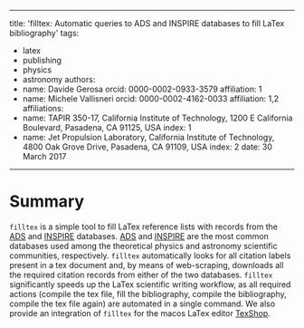 ---
 title: 'filltex: Automatic queries to ADS and INSPIRE databases to fill LaTex bibliography'
 tags:
   - latex
   - publishing
   - physics
   - astronomy
 authors:
  - name: Davide Gerosa
    orcid: 0000-0002-0933-3579
    affiliation: 1
  - name: Michele Vallisneri
    orcid: 0000-0002-4162-0033
    affiliation: 1,2
 affiliations:
  - name: TAPIR 350-17, California Institute of Technology, 1200 E California Boulevard, Pasadena, CA 91125, USA
    index: 1
  - name: Jet Propulsion Laboratory, California Institute of Technology, 4800 Oak Grove Drive, Pasadena, CA 91109, USA
    index: 2
 date: 30 March 2017
 ---

 # Summary

`filltex` is a simple tool to fill LaTex reference lists with records from the [ADS](http://adsabs.harvard.edu) and [INSPIRE](http://inspirehep.net)  databases. [ADS](http://adsabs.harvard.edu) and [INSPIRE](http://inspirehep.net) are the most common databases used among the theoretical physics and astronomy scientific communities, respectively. `filltex` automatically looks for all citation labels present in a tex document and, by means of web-scraping, downloads  all the required citation records from either of the two databases. `filltex` significantly speeds up the LaTex scientific writing workflow, as all required actions (compile the tex file, fill the bibliography, compile the bibliography, compile the tex file again) are automated in a single command. We also provide an integration of `filltex` for the macos LaTex editor [TexShop](http://pages.uoregon.edu/koch/texshop).
